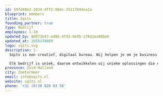 ```yaml
---
id: 59fd48e2-1034-4ff2-98dc-35117844ea1a
blueprint: members
title: Sqits
founding_partner: true
type: Bedrijf
employees: 1-10
updated_by: 8d873b47-ad86-4fd3-9e95-27842ea80beb
updated_at: 1655378069
logo: sqits.svg
description: |-
  Sqits is een creatief, digitaal bureau. Wij helpen je om je business en processen te digitaliseren door middel van slimme procesoptimalisatie. Wij zetten comlexe vraagstukken om in gebruiksvriendelijke interfaces, waarbij jij je geen zorgen hoeft te maken over de ingewikkelde backend. Hiermee verlagen wij je proceskosten en verhogen de kwaliteit van je diensten.

  Elk bedrijf is uniek, daarom ontwikkelen wij unieke oplossingen die op maat zijn gemaakt. Ben je bijvoorbeeld op zoek naar een goed vindbare en mobielvriendelijke website, een mobiele applicatie of maatwerkapplicatie? Dan ben je bij ons aan het goede adres! Wij ontwerpen, onwikkelen en optimaliseren veel via het Laravel framework voor jouw wensen en behoeften. Onze oplossingen worden volledig in-house en ambachtelijk ontwikkeld, tegen een eerlijke prijs.
province: Zuid-Holland
city: Zoetermeer
email: info@sqits.nl
website: sqits.nl
phone: '+31 (0)30 820 03 58'
---
```

